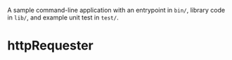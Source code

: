 A sample command-line application with an entrypoint in `bin/`, library code
in `lib/`, and example unit test in `test/`.
# httpRequester
